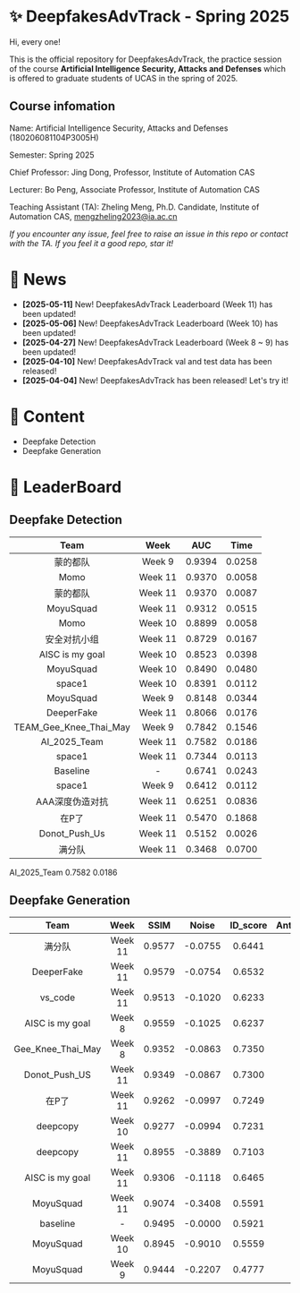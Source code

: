 # ✨ DeepfakesAdvTrack - Spring 2025
Hi, every one! 

This is the official repository for DeepfakesAdvTrack, the practice session of the course **Artificial Intelligence Security, Attacks and Defenses** which is offered to graduate students of UCAS in the spring of 2025.

## Course infomation

Name: Artificial Intelligence Security, Attacks and Defenses (180206081104P3005H)

Semester: Spring 2025

Chief Professor: Jing Dong, Professor, Institute of Automation CAS

Lecturer: Bo Peng, Associate Professor, Institute of Automation CAS

Teaching Assistant (TA): Zheling Meng, Ph.D. Candidate, Institute of Automation CAS, mengzheling2023@ia.ac.cn

*If you encounter any issue, feel free to raise an issue in this repo or contact with the TA.*
*If you feel it a good repo, star it!*

# 📣 News
- **[2025-05-11]** New! DeepfakesAdvTrack Leaderboard (Week 11) has been updated!
- **[2025-05-06]** New! DeepfakesAdvTrack Leaderboard (Week 10) has been updated!
- **[2025-04-27]** New! DeepfakesAdvTrack Leaderboard (Week 8 ~ 9) has been updated!
- **[2025-04-10]** New! DeepfakesAdvTrack val and test data has been released!
- **[2025-04-04]** New! DeepfakesAdvTrack has been released! Let's try it! 


# 📜 Content
- Deepfake Detection
- Deepfake Generation


# 🥇 LeaderBoard
## Deepfake Detection

|Team | Week | AUC | Time |
|:-----:|:----:|:----:|:------:|
|蒙的都队| Week 9 |0.9394|0.0258|
|Momo|Week 11|0.9370|0.0058|
|蒙的都队|Week 11|0.9370|0.0087|
|MoyuSquad|Week 11|0.9312|0.0515|
|Momo| Week 10 |0.8899|0.0058|
|安全对抗小组|Week 11|0.8729|0.0167|
|AISC is my goal| Week 10 |0.8523|0.0398|
|MoyuSquad| Week 10 |0.8490|0.0480|
|space1|Week 10 |0.8391|0.0112|
|MoyuSquad| Week 9|0.8148|0.0344|
|DeeperFake|Week 11|0.8066|0.0176|
|TEAM_Gee_Knee_Thai_May| Week 9|0.7842|0.1546|
|AI_2025_Team|Week 11|0.7582|0.0186|
|space1|Week 11|0.7344|0.0113|
|Baseline| - |0.6741|0.0243|
|space1| Week 9|0.6412|0.0112|
|AAA深度伪造对抗|Week 11|0.6251|0.0836|
|在P了|Week 11|0.5470|0.1868|
|Donot_Push_Us|Week 11|0.5152|0.0026|
|满分队|Week 11|0.3468|0.0700|

AI_2025_Team	0.7582	0.0186

## Deepfake Generation
|Team | Week | SSIM | Noise | ID_score | AntiDet_score | Overall_score |
|:-----:|:----:|:----:|:------:|:----:|:------:|:----:|
|满分队|Week 11|0.9577|-0.0755|0.6441|0.7031|2.2293|
|DeeperFake|Week 11|0.9579|-0.0754|0.6532|0.6727|2.2083|
|vs_code|Week 11|0.9513|-0.1020|0.6233|0.7243|2.1969|
|AISC is my goal| Week 8 |0.9559|-0.1025|0.6237|0.7184|2.1955|
|Gee_Knee_Thai_May| Week 8|0.9352|-0.0863|0.7350|0.6043|2.1881|
|Donot_Push_US|Week 11 | 0.9349|-0.0867|0.7300|0.5962|2.1744|
|在P了|Week 11|0.9262|-0.0997|0.7249|0.6152|2.1667|
|deepcopy|Week 10|0.9277|-0.0994|0.7231|0.5553|2.1067|
|deepcopy|Week 11 | 0.8955|-0.3889|0.7103|0.5620|1.7790|
|AISC is my goal|Week 11|0.9306|-0.1118|0.6465|0.2269|1.6923|
|MoyuSquad|Week 11 |0.9074|-0.3408|0.5591|0.5422|1.6678|
|baseline| - |0.9495|-0.0000|0.5921|0.0250|1.5666|
|MoyuSquad| Week 10 |0.8945|-0.9010|0.5559|0.9845|1.5339|
|MoyuSquad| Week 9 |0.9444|-0.2207|0.4777|0.1604|1.3618|




